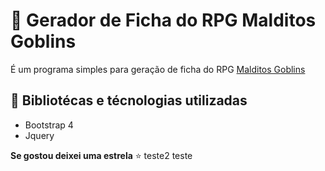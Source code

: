 # :page_facing_up: Gerador de Ficha do RPG Malditos Goblins

É um programa simples para geração de ficha do RPG [Malditos Goblins](https://coisinhaverde.com.br/jogos/portfolio/malditos-goblins/ "Link Site Malditos Goblins")

## :notebook_with_decorative_cover: Bibliotécas e técnologias utilizadas
- Bootstrap 4
- Jquery

**Se gostou deixei uma estrela** :star:
teste2
teste
